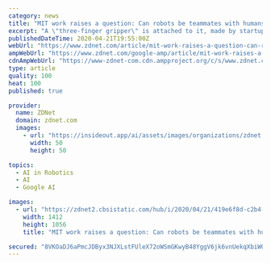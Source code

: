 ```yaml
---
category: news
title: "MIT work raises a question: Can robots be teammates with humans rather than slaves?"
excerpt: "A \"three-finger gripper\" is attached to it, made by startup Robotiq, based in Lévis ... and said that specifying the correct objective is \"both challenging and critical to design of AI systems.\" Also: Watching YouTube videos may someday let robots copy humans The challenge is that a machine system in some sense has to infer what a human's ..."
publishedDateTime: 2020-04-21T19:55:00Z
webUrl: "https://www.zdnet.com/article/mit-work-raises-a-question-can-robots-be-teammates-with-humans-rather-than-slaves/"
ampWebUrl: "https://www.zdnet.com/google-amp/article/mit-work-raises-a-question-can-robots-be-teammates-with-humans-rather-than-slaves/"
cdnAmpWebUrl: "https://www-zdnet-com.cdn.ampproject.org/c/s/www.zdnet.com/google-amp/article/mit-work-raises-a-question-can-robots-be-teammates-with-humans-rather-than-slaves/"
type: article
quality: 100
heat: 100
published: true

provider:
  name: ZDNet
  domain: zdnet.com
  images:
    - url: "https://insideout.app/ai/assets/images/organizations/zdnet.com-50x50.jpg"
      width: 50
      height: 50

topics:
  - AI in Robotics
  - AI
  - Google AI

images:
  - url: "https://zdnet2.cbsistatic.com/hub/i/2020/04/21/419e6f8d-c2b4-42cf-85aa-2e6a9ce085f2/mit-robot-arm-collaborates-via-dialogue.png"
    width: 1412
    height: 1056
    title: "MIT work raises a question: Can robots be teammates with humans rather than slaves?"

secured: "8VKOaDJ6aPmcJDByx3NJXLstFUleX72oWSmGKwyB48YggV6jk6vnUekqXbiWOrhsFcBGv5n/3Eq6jdSL97cA0kZb1kA1Gr7ihSLHVXJtbncDjV96MdKZWcmtUR4RLS7eVoW4lAXNWlPj6UDQPJPXDB8pzsIcYq6pGVF33DnD4UJ6zninLlwTvGzjGLhHeyO9wnvJIyPWwqmFAhHkY9DPPjA0R+FM4ceuXqczPc042EToUcZtK1EnhTC6R7AMY61oeaImypYic66rJT5Z2fRM2EBr+CUrjuxs+33MxiEmWxg8R1Fhkf0fEq6WILwoqElwfJ1F/UfFkdjnG1VCEh73QXp3KW8r33lY6pZZ7z8LF4SDvRkpEMfAC7Ic9thdQWW/+OYqCFOLl9tEnKCFE+TVhlh62h8QuEdnLjF5AyMHcPxlzfxnFcYseF5rm9WJBA/07/URha8EWV+iJ9N9ze+hJlus1npyyoJON7FkHPvo2wQ=;eH4aAIZ5tEkyKZpW40bK0g=="
---
```


